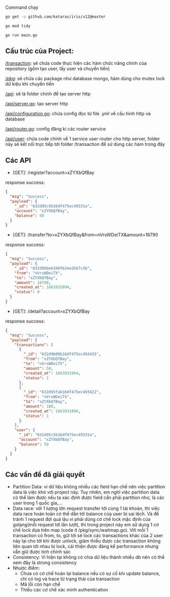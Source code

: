 Command chạy

```bash
go get -u github.com/kataras/iris/v12@master

go mod tidy

go run main.go
```

## Cấu trúc của Project:

<u>/transaction</u>: sẽ chứa code thực hiện các hàm chức năng chính của repository (gồm tạo user, lấy user và chuyển tiền)

<u>/pkg</u>: sẽ chứa các package như database mongo, hàm dùng cho mutex lock dữ kiệu khi chuyển tiền 

<u>/api</u>: sẽ là folder chính để tạo server http

<u>/api/server.go</u>: tạo server http

<u>/api/configuration.go</u>: chứa config đọc từ file .yml về cấu hình http và database

<u>/api/router.go</u>: config đăng kí các router service

<u>/api/user</u>: chứa code chính về 1 service user router cho http server, folder này sẽ kết nối trực tiếp tới folder /transaction để sử dùng các hàm trong đây

## Các API

* \[GET]: /register?account=xZYXbQfBay 

response success:  

```json
{
  "msg": "Success",
  "payload": {
    "_id": "632d95c5b16df475ec49331a",
    "account": "xZYXbQfBay",
    "balance": 50
  }
}

```

* \[GET]: /transfer?to=xZYXbQfBay&from=nVrsWDeiTX&amount=16790 

response success:  

```json
{
  "msg": "Success",
  "payload": {
    "_id": "632d96be6100f624e2bb7c5b",
    "from": "nVrsWDeiTX",
    "to": "xZYXbQfBay",
    "amount": 16790,
    "created_at": 1663932094,
    "status": 0
  }
}
```

* \[GET]: /detail?account=xZYXbQfBay 

response success:  

```json
{
  "msg": "Success",
  "payload": {
    "transactions": [
      {
        "_id": "632d9600b16df475ec493435",
        "from": "xZYXbQfBay",
        "to": "nVrsWDeiTX",
        "amount": 50,
        "created_at": 1663931904,
        "status": 1
      },
      {
        "_id": "632d95fab16df475ec493422",
        "from": "nVrsWDeiTX",
        "to": "xZYXbQfBay",
        "amount": 100,
        "created_at": 1663931898,
        "status": 1
      }
    ],
    "user": {
      "_id": "632d95c5b16df475ec49331a",
      "account": "xZYXbQfBay",
      "balance": 50
    }
  }
}
```

## Các vấn đề đã giải quyết

<ul>
  <li>Partition Data: vì dữ liệu không nhiều các field hạn chế nên việc partition data là việc khó với project này. Tuy nhiên, em nghĩ việc partition data có thể làm được nếu ta xác định được field cần phải partition như, là các user trong 1 quốc gia,...  </li>
  <li>Data race: với 1 lượng lớn request transfer tới cùng 1 tài khoản, thì việc data race hoàn toàn có thể dẫn tới balance của user bị sai lệch. Và để tránh 1 request đợi quá lâu vì phải dùng cơ chế lock mặc định của golang(mỗi request tới lần lượt), thì trong project này em sử dụng 1 cơ chế lock dựa trên map (code ở /pkg/sync/waitmap.go). Với mỗi 1 transaction có from, to, gửi tới sẽ lock các transactions khác của 2 user này lại cho tới khi được unlock, giảm thiểu được các transaction không liên quan tới nhau bị lock, cải thiện được đáng kể performance nhưng vẫn giữ được tính chính sác</li>
  <li>Consistency: Vì hiện tại không có chia dữ liệu thành nhiều db nên có thể xem đây là strong consistency</li>

  <li>Nhược điểm:
    <ul>
        <li>Chưa có cơ chế hoàn lại balance nếu có sự cố khi update balance, chỉ có log và trace từ trạng thái của transaction</li>
        <li>Mã lỗi còn hạn chế</li>
        <li>Thiếu các cơ chế xác minh authentication</li>
    </ul>
  </li>
</ul>

